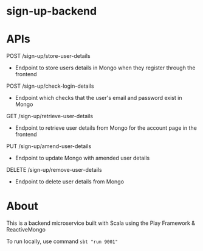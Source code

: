 # sign-up-backend

# APIs
POST /sign-up/store-user-details 
  - Endpoint to store users details in Mongo when they register through the frontend
  
POST /sign-up/check-login-details
  - Endpoint which checks that the user's email and password exist in Mongo
  
GET /sign-up/retrieve-user-details
  - Endpoint to retrieve user details from Mongo for the account page in the frontend

PUT /sign-up/amend-user-details
  - Endpoint to update Mongo with amended user details

DELETE /sign-up/remove-user-details
  - Endpoint to delete user details from Mongo


# About
This is a backend microservice built with Scala using the Play Framework & ReactiveMongo

To run locally, use command `sbt "run 9001"`
